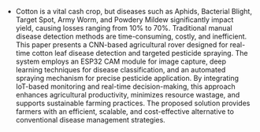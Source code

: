 - Cotton is a vital cash crop, but diseases such as Aphids, Bacterial Blight, Target Spot, Army Worm, and Powdery Mildew significantly impact yield, causing losses ranging from 10% to 70%. Traditional manual disease detection methods are time-consuming, costly, and inefficient. This paper presents a CNN-based agricultural rover designed for real-time cotton leaf disease detection and targeted pesticide spraying. The system employs an ESP32 CAM module for image capture, deep learning techniques for disease classification, and an automated spraying mechanism for precise pesticide application. By integrating IoT-based monitoring and real-time decision-making, this approach enhances agricultural productivity, minimizes resource wastage, and supports sustainable farming practices. The proposed solution provides farmers with an efficient, scalable, and cost-effective alternative to conventional disease management strategies.
